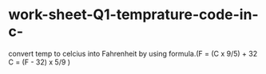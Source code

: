 # work-sheet-Q1-temprature-code-in-c-
convert temp to celcius into  Fahrenheit  by using formula.(F = (C x 9/5) + 32 C = (F - 32) x 5/9 )
